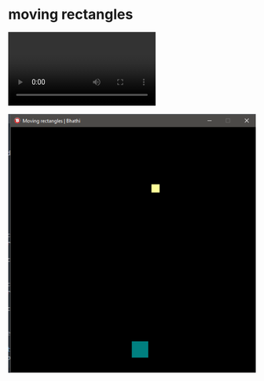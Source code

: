 # moving rectangles 


![I am GitHub Readme Generator's creator](https://github.com/bhathi97/moving-rects-Bhathi/blob/main/record.mkv)

![](https://github.com/bhathi97/moving-rects-Bhathi/blob/main/Screenshot%20.png)
